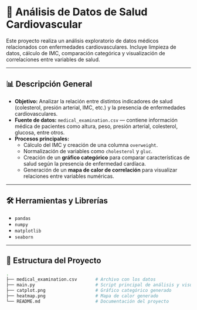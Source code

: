 # 🧬 Análisis de Datos de Salud Cardiovascular

Este proyecto realiza un análisis exploratorio de datos médicos relacionados con enfermedades cardiovasculares. Incluye limpieza de datos, cálculo de IMC, comparación categórica y visualización de correlaciones entre variables de salud.

---

## 📊 Descripción General

- **Objetivo:** Analizar la relación entre distintos indicadores de salud (colesterol, presión arterial, IMC, etc.) y la presencia de enfermedades cardiovasculares.
- **Fuente de datos:** `medical_examination.csv` — contiene información médica de pacientes como altura, peso, presión arterial, colesterol, glucosa, entre otros.
- **Procesos principales:**
  - Cálculo del IMC y creación de una columna `overweight`.
  - Normalización de variables como `cholesterol` y `gluc`.
  - Creación de un **gráfico categórico** para comparar características de salud según la presencia de enfermedad cardíaca.
  - Generación de un **mapa de calor de correlación** para visualizar relaciones entre variables numéricas.

---

## 🛠️ Herramientas y Librerías

- `pandas`
- `numpy`
- `matplotlib`
- `seaborn`

---

## 📂 Estructura del Proyecto

```bash
.
├── medical_examination.csv       # Archivo con los datos
├── main.py                       # Script principal de análisis y visualización
├── catplot.png                   # Gráfico categórico generado
├── heatmap.png                   # Mapa de calor generado
└── README.md                     # Documentación del proyecto
